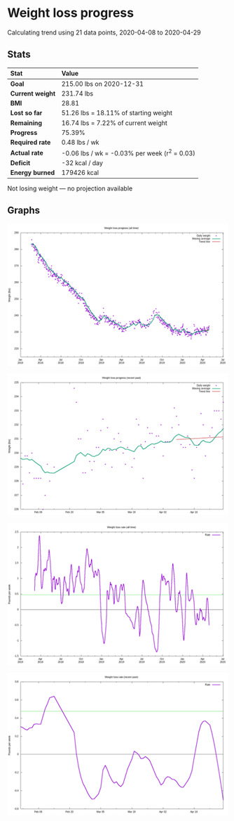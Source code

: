 # Weight loss progress

Calculating trend using 21 data points, 2020-04-08 to 2020-04-29

## Stats

Stat|Value
:-|:-
**Goal**|215.00 lbs on 2020-12-31
**Current weight**|231.74 lbs
**BMI**|28.81
**Lost so far**|51.26 lbs = 18.11% of starting weight
**Remaining**|16.74 lbs =  7.22% of current  weight
**Progress**|75.39%
**Required rate**|0.48 lbs / wk
**Actual rate**|-0.06 lbs / wk = -0.03% per week  (r<sup>2</sup> = 0.03)
**Deficit**|-32 kcal / day
**Energy burned**|179426 kcal

Not losing weight &mdash; no projection available

## Graphs

![](weight-graph-alltime.png)

![](weight-graph-recent.png)

![](rate-graph-alltime.png)

![](rate-graph-recent.png)
